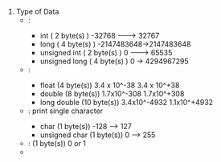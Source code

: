 1. Type of Data
    - <integer> : 
        - int     ( 2 byte(s) )  -32768 ---> 32767 
        - long  ( 4 byte(s) ) -2147483648->2147483648
        - unsigned int  ( 2 byte(s) )  0 ---> 65535 
        - unsigned long ( 4 byte(s) ) 0 -> 4294967295
    - <real> : 
        - float (4 byte(s)) 3.4 x 10^-38  3.4 x 10^+38
        - double (8 byte(s)) 1.7x10^-308 1.7x10^+308
        - long double (10 byte(s)) 3.4x10^-4932 1.1x10^+4932
    - <character> : print single character 
        - char                   (1 byte(s)) -128 --> 127 
        - unsigned char    (1 byte(s)) 0 --> 255
    - <bool> :        (1 byte(s))      0 or 1  
    - 
